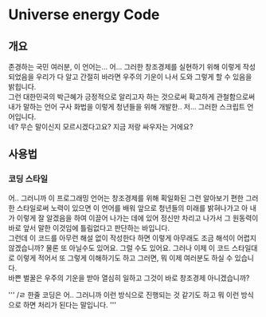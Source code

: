 # Universe energy Code

## 개요
존경하는 국민 여러분, 이 언어는... 어... 그러한 창조경제를 실현하기 위해 이렇게 작성되었음을 우리가 다 알고 간절히 바라면 우주의 기운이 나서 도와 그렇게 할 수 있음을 밝힙니다.  
그런 대한민국의 박근혜가 긍정적으로 알리고자 하는 것으로써 확고하게 관철함으로써 내가 말하는 언어 구사 화법을 이렇게 청년들을 위해 개발한.. 저... 그러한 스크립트 언어입니다.  
네? 무슨 말이신지 모르시겠다고요? 지금 저랑 싸우자는 거에요?

## 사용법
### 코딩 스타일
어.. 그러니까 이 프로그래밍 언어는 창조경제를 위해 획일화된 그런 알아보기 편한 그러한 스타일로써 노력이 있으면 이 언어를 배워 앞으로 청년들의 미래를 밝혀나가고 아 내가 이렇게 잘 알겠음을 하여 이끌어 나가는 데에 있어 정신만 차리고 나가서 그 원동력이 바로 앞서 말한 이것임에 틀림없다고 판단하는 바입니다.  
그런데 이 코드를 아무런 해설 없이 작성한다 하면 이렇게 아무래도 조금 해석이 어렵지 않겠습니까? 물론 또 아닐수도 있어요. 그럴 수도 있어요. 그러나 이제 이 코드 스타일대로 이렇게 적어서 또 그렇게 이해하기도 하고 그러면, 뭐 이제 여러분도 하실 수 있습니다.  
바쁜 벌꿀은 우주의 기운을 받아 열심히 일하고 그것이 바로 창조경제 아니겠습니까?  

'''
/ㄹ 한줄 코딩은 어.. 그러니까 이런 방식으로 진행되는 것 같기도 하고 뭐 이런 방식으로 하면 처리가 된다는 말입니다.
'''

